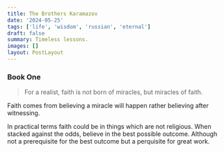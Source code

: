 ```yaml
---
title: The Brothers Karamazov
date: '2024-05-25'
tags: ['life', 'wisdom', 'russian', 'eternal']
draft: false
summary: Timeless lessons.
images: []
layout: PostLayout
---
```


### Book One

> For a realist, faith is not born of miracles, but miracles of faith.

Faith comes from believing a miracle will happen rather believing after witnessing.

In practical terms faith could be in things which are not religious. When stacked against the odds, believe in the best possible outcome. Although not a prerequisite for the best outcome but a perquisite for great work.
